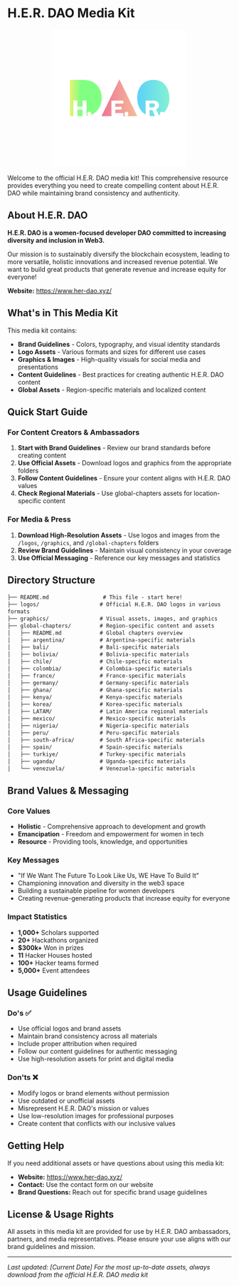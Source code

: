 # H.E.R. DAO Media Kit

<div align="center">
  <img src="logos/her dao colour dots.svg" alt="H.E.R. DAO Logo" width="300">
</div>

Welcome to the official H.E.R. DAO media kit! This comprehensive resource provides everything you need to create compelling content about H.E.R. DAO while maintaining brand consistency and authenticity.

## About H.E.R. DAO

**H.E.R. DAO is a women-focused developer DAO committed to increasing diversity and inclusion in Web3.**

Our mission is to sustainably diversify the blockchain ecosystem, leading to more versatile, holistic innovations and increased revenue potential. We want to build great products that generate revenue and increase equity for everyone!

**Website:** https://www.her-dao.xyz/

## What's in This Media Kit

This media kit contains:

- **Brand Guidelines** - Colors, typography, and visual identity standards
- **Logo Assets** - Various formats and sizes for different use cases
- **Graphics & Images** - High-quality visuals for social media and presentations
- **Content Guidelines** - Best practices for creating authentic H.E.R. DAO content
- **Global Assets** - Region-specific materials and localized content

## Quick Start Guide

### For Content Creators & Ambassadors

1. **Start with Brand Guidelines** - Review our brand standards before creating content
2. **Use Official Assets** - Download logos and graphics from the appropriate folders
3. **Follow Content Guidelines** - Ensure your content aligns with H.E.R. DAO values
4. **Check Regional Materials** - Use global-chapters assets for location-specific content

### For Media & Press

1. **Download High-Resolution Assets** - Use logos and images from the `/logos`, `/graphics`, and `/global-chapters` folders
2. **Review Brand Guidelines** - Maintain visual consistency in your coverage
3. **Use Official Messaging** - Reference our key messages and statistics

## Directory Structure

```
├── README.md                 # This file - start here!
├── logos/                   # Official H.E.R. DAO logos in various formats
├── graphics/                # Visual assets, images, and graphics
├── global-chapters/         # Region-specific content and assets
│   ├── README.md            # Global chapters overview
│   ├── argentina/           # Argentina-specific materials
│   ├── bali/                # Bali-specific materials
│   ├── bolivia/             # Bolivia-specific materials
│   ├── chile/               # Chile-specific materials
│   ├── colombia/            # Colombia-specific materials
│   ├── france/              # France-specific materials
│   ├── germany/             # Germany-specific materials
│   ├── ghana/               # Ghana-specific materials
│   ├── kenya/               # Kenya-specific materials
│   ├── korea/               # Korea-specific materials
│   ├── LATAM/               # Latin America regional materials
│   ├── mexico/              # Mexico-specific materials
│   ├── nigeria/             # Nigeria-specific materials
│   ├── peru/                # Peru-specific materials
│   ├── south-africa/        # South Africa-specific materials
│   ├── spain/               # Spain-specific materials
│   ├── turkiye/             # Turkey-specific materials
│   ├── uganda/              # Uganda-specific materials
│   └── venezuela/           # Venezuela-specific materials
```

## Brand Values & Messaging

### Core Values
- **Holistic** - Comprehensive approach to development and growth
- **Emancipation** - Freedom and empowerment for women in tech
- **Resource** - Providing tools, knowledge, and opportunities

### Key Messages
- "If We Want The Future To Look Like Us, WE Have To Build It"
- Championing innovation and diversity in the web3 space
- Building a sustainable pipeline for women developers
- Creating revenue-generating products that increase equity for everyone

### Impact Statistics
- **1,000+** Scholars supported
- **20+** Hackathons organized
- **$300k+** Won in prizes
- **11** Hacker Houses hosted
- **100+** Hacker teams formed
- **5,000+** Event attendees

## Usage Guidelines

### Do's ✅
- Use official logos and brand assets
- Maintain brand consistency across all materials
- Include proper attribution when required
- Follow our content guidelines for authentic messaging
- Use high-resolution assets for print and digital media

### Don'ts ❌
- Modify logos or brand elements without permission
- Use outdated or unofficial assets
- Misrepresent H.E.R. DAO's mission or values
- Use low-resolution images for professional purposes
- Create content that conflicts with our inclusive values

## Getting Help

If you need additional assets or have questions about using this media kit:

- **Website:** https://www.her-dao.xyz/
- **Contact:** Use the contact form on our website
- **Brand Questions:** Reach out for specific brand usage guidelines

## License & Usage Rights

All assets in this media kit are provided for use by H.E.R. DAO ambassadors, partners, and media representatives. Please ensure your use aligns with our brand guidelines and mission.

---

*Last updated: [Current Date]*
*For the most up-to-date assets, always download from the official H.E.R. DAO media kit*
